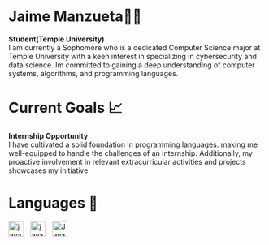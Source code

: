 # Jaime Manzueta👨‍💻

**Student(Temple University)**
\
I am currently a Sophomore who is a dedicated Computer Science major at Temple University with a keen interest in specializing in cybersecurity and data science. Im committed to gaining a deep understanding of computer systems, algorithms, and programming languages.

# Current Goals 📈
**Internship  Opportunity**\
I have cultivated a solid foundation in programming languages. making me well-equipped to handle the challenges of an internship.
Additionally, my proactive involvement in relevant extracurricular activities and projects showcases my initiative

# Languages 🔧 
<img align="left" alt="java" width = "30px" style ="padding-right:10px;" src="https://cdn.jsdelivr.net/gh/devicons/devicon@latest/icons/python/python-original.svg" />


<img align="left" alt="java" width = "30px" style ="padding-right:10px;" src="https://cdn.jsdelivr.net/gh/devicons/devicon@latest/icons/c/c-original.svg" />


<img align="left" alt ="Java" width = "30px" style ="padding-right:10px;" src="https://cdn.jsdelivr.net/gh/devicons/devicon@latest/icons/java/java-original.svg" />
